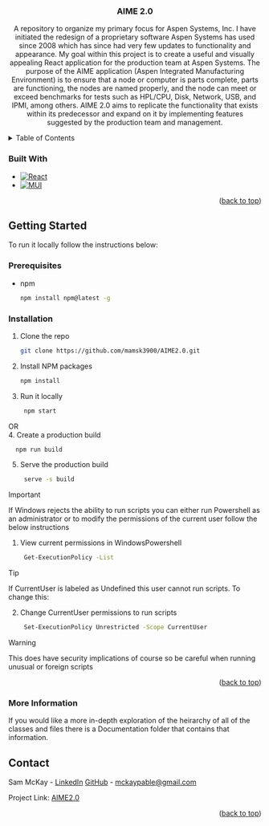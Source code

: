<a id="readme-top"></a>
<!-- PROJECT LOGO -->
<div align="center">

<h3 align="center">AIME 2.0</h3>

  <p align="center">
    A repository to organize my primary focus for Aspen Systems, Inc. I have initiated the redesign of a proprietary software Aspen Systems has used since 2008 which has since had very few updates to functionality and appearance.
    My goal within this project is to create a useful and visually appealing React application for the production team at Aspen Systems. The purpose of the AIME application (Aspen Integrated Manufacturing Environment) is to ensure that a node or computer is parts complete,
    parts are functioning, the nodes are named properly, and the node can meet or exceed benchmarks for tests such as HPL/CPU, Disk, Network, USB, and IPMI, among others. AIME 2.0 aims to replicate the functionality that exists within its predecessor and expand on 
    it by implementing features suggested by the production team and management. 
    <br />
</div>



<!-- TABLE OF CONTENTS -->
<details>
  <summary>Table of Contents</summary>
  <ol>
    <li>
      <ul>
        <li><a href="#built-with">Built With</a></li>
      </ul>
    </li>
    <li>
      <a href="#getting-started">Getting Started</a>
      <ul>
        <li><a href="#prerequisites">Prerequisites</a></li>
        <li><a href="#installation">Installation</a></li>
        <li><a href="#contact">Contact</a></li>
      </ul>
    </li>
  </ol>
</details>


### Built With

* [![React][React.js]][React-url]
* [![MUI][MaterialUI]][MaterialUI-url]

<p align="right">(<a href="#readme-top">back to top</a>)</p>



<!-- GETTING STARTED -->
## Getting Started

To run it locally follow the instructions below:

### Prerequisites
* npm
  ```sh
  npm install npm@latest -g
  ```

### Installation

1. Clone the repo
   ```sh
   git clone https://github.com/mamsk3900/AIME2.0.git
   ```
3. Install NPM packages
   ```sh
   npm install
   ```
4. Run it locally
   ```sh
    npm start
   ```
OR
<br/>
4. Create a production build
  ```sh
    npm run build
  ```
5. Serve the production build
   ```sh
    serve -s build
   ```
> [!IMPORTANT]  
> If Windows rejects the ability to run scripts you can either run Powershell as an administrator or to modify the permissions of the current user follow the below instructions

1. View current permissions in WindowsPowershell
   ```sh
    Get-ExecutionPolicy -List
   ```
> [!TIP]  
> If CurrentUser is labeled as Undefined this user cannot run scripts. To change this:

2. Change CurrentUser permissions to run scripts
   ```sh
    Set-ExecutionPolicy Unrestricted -Scope CurrentUser
   ```
> [!WARNING]  
> This does have security implications of course so be careful when running unusual or foreign scripts
> 
<p align="right">(<a href="#readme-top">back to top</a>)</p>


### More Information
  If you would like a more in-depth exploration of the heirarchy of all of the classes and files there is a Documentation folder that contains that information.

<!-- CONTACT -->
## Contact

Sam McKay - [LinkedIn](https://www.linkedin.com/in/sam-mckay13/) [GitHub](https://github.com/Retrope13) - mckaypable@gmail.com

Project Link: [AIME2.0](https://github.com/mamsk3900/AIME2.0)

<p align="right">(<a href="#readme-top">back to top</a>)</p>



<!-- MARKDOWN LINKS & IMAGES -->
<!-- https://www.markdownguide.org/basic-syntax/#reference-style-links -->
[linkedin-shield]: https://img.shields.io/badge/-LinkedIn-black.svg?style=for-the-badge&logo=linkedin&colorB=555
[linkedin-url]: https://linkedin.com/in/sam-mckay13
[React.js]: https://img.shields.io/badge/React-20232A?style=for-the-badge&logo=react&logoColor=61DAFB
[React-url]: https://reactjs.org/
[MaterialUI]: https://img.shields.io/badge/MaterialUI-20232A?style=for-the-badge&logo=MUI&logoColor=61DAFB
[MaterialUI-url]: https://mui.com/material-ui/
